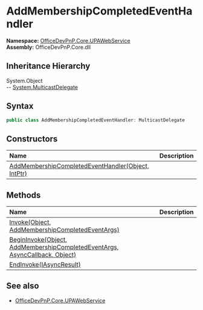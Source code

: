 # AddMembershipCompletedEventHandler
  

**Namespace:** [OfficeDevPnP.Core.UPAWebService](OfficeDevPnP.Core.UPAWebService.md)  
**Assembly:** OfficeDevPnP.Core.dll  
## Inheritance Hierarchy
System.Object  
--  [System.MulticastDelegate](System.MulticastDelegate.md)
## Syntax
```C#
public class AddMembershipCompletedEventHandler: MulticastDelegate
```
## Constructors
|**Name**|**Description**|
|:-----|:-----|
| [AddMembershipCompletedEventHandler(Object, IntPtr)](OfficeDevPnP.Core.UPAWebService.AddMembershipCompletedEventHandler.ctor1.md) | 
## Methods
|**Name**|**Description**|
|:-----|:-----|
| [Invoke(Object, AddMembershipCompletedEventArgs)](OfficeDevPnP.Core.UPAWebService.AddMembershipCompletedEventHandler.3770597f.md) | 
| [BeginInvoke(Object, AddMembershipCompletedEventArgs, AsyncCallback, Object)](OfficeDevPnP.Core.UPAWebService.AddMembershipCompletedEventHandler.8fa7499a.md) | 
| [EndInvoke(IAsyncResult)](OfficeDevPnP.Core.UPAWebService.AddMembershipCompletedEventHandler.c9867657.md) | 
## See also
- [OfficeDevPnP.Core.UPAWebService](OfficeDevPnP.Core.UPAWebService.md)

